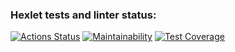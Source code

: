 ### Hexlet tests and linter status:
[![Actions Status](https://github.com/reshetovsn/java-project-72/workflows/hexlet-check/badge.svg)](https://github.com/reshetovsn/java-project-72/actions)
[![Maintainability](https://api.codeclimate.com/v1/badges/9d9e3d013810e5086ed4/maintainability)](https://codeclimate.com/github/reshetovsn/java-project-72/maintainability)
[![Test Coverage](https://api.codeclimate.com/v1/badges/9d9e3d013810e5086ed4/test_coverage)](https://codeclimate.com/github/reshetovsn/java-project-72/test_coverage)
